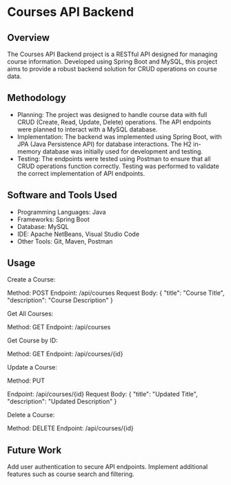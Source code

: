 # Courses API Backend

## Overview
The Courses API Backend project is a RESTful API designed for managing course information. Developed using Spring Boot and MySQL, this project aims to provide a robust backend solution for CRUD operations on course data.

## Methodology
- Planning: The project was designed to handle course data with full CRUD (Create, Read, Update, Delete) operations. The API endpoints were planned to interact with a MySQL database.
- Implementation: The backend was implemented using Spring Boot, with JPA (Java Persistence API) for database interactions. The H2 in-memory database was initially used for development and testing.
- Testing: The endpoints were tested using Postman to ensure that all CRUD operations function correctly. Testing was performed to validate the correct implementation of API endpoints.

## Software and Tools Used
- Programming Languages: Java
- Frameworks: Spring Boot
- Database: MySQL
- IDE: Apache NetBeans, Visual Studio Code
- Other Tools: Git, Maven, Postman

## Usage

Create a Course:

Method: POST
Endpoint: /api/courses
Request Body: { "title": "Course Title", "description": "Course Description" }

Get All Courses:

Method: GET
Endpoint: /api/courses

Get Course by ID:

Method: GET
Endpoint: /api/courses/{id}

Update a Course:

Method: PUT

Endpoint: /api/courses/{id}
Request Body: { "title": "Updated Title", "description": "Updated Description" }

Delete a Course:

Method: DELETE
Endpoint: /api/courses/{id}

## Future Work
Add user authentication to secure API endpoints.
Implement additional features such as course search and filtering.